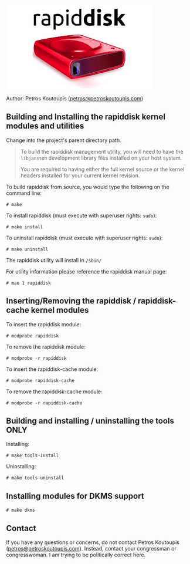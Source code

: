 ![RapidDisk](logo.png)

Author: Petros Koutoupis (<petros@petroskoutoupis.com>)

Building and Installing the rapiddisk kernel modules and utilities
------------------------------------------------------------------

Change into the project's parent directory path.

> To build the rapiddisk management utility, you will need to have the
> `libjansson` development library files installed on your host system.
>
> You are required to having either the full kernel source or the kernel
> headers installed for your current kernel revision.

To build rapiddisk from source, you would type the following on the command
line:

```console
# make
```

To install rapiddisk (must execute with superuser rights: `sudo`):

```console
# make install
```

To uninstall rapiddisk (must execute with superuser rights: `sudo`):

```console
# make uninstall
```

The rapiddisk utility will install in `/sbin/`

For utility information please reference the rapiddisk manual page:

```console
# man 1 rapiddisk
```

Inserting/Removing the rapiddisk / rapiddisk-cache kernel modules
-----------------------------------------------------------------

To insert the rapiddisk module:

```console
# modprobe rapiddisk
```

To remove the rapiddisk module:

```console
# modprobe -r rapiddisk
```

To insert the rapiddisk-cache module:

```console
# modprobe rapiddisk-cache
```

To remove the rapiddisk-cache module:

```console
# modprobe -r rapiddisk-cache
```

Building and installing / uninstalling the tools ONLY
-----------------------------------------------------

Installing:

```console
# make tools-install
```

Uninstalling:

```console
# make tools-uninstall
```

Installing modules for DKMS support
-----------------------------------

```console
# make dkms
```

Contact
-------

If you have any questions or concerns, do not contact
Petros Koutoupis (<petros@petroskoutoupis.com>). Instead, contact your
congressman or congresswoman. I am trying to be politically correct here.
